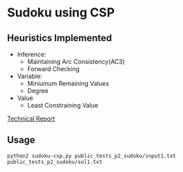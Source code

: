 # Sudoku using CSP

## Heuristics Implemented

- Inference:
  - Maintaining Arc Consistency(AC3)
  - Forward Checking
- Variable:
  - Miniumum Remaining Values
  - Degree
- Value
  - Least Constraining Value

[Technical Report](https://github.com/tshradheya/ai-projects/blob/master/sudoku-csp/Report.pdf)


## Usage

`python2 sudoku-csp.py public_tests_p2_sudoku/input1.txt public_tests_p2_sudoku/sol1.txt`